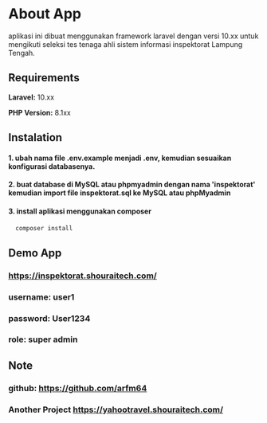 
# About App

aplikasi ini dibuat menggunakan framework laravel dengan versi 10.xx untuk mengikuti seleksi tes tenaga ahli sistem informasi inspektorat Lampung Tengah.

## Requirements
**Laravel:** 10.xx

**PHP Version:** 8.1xx


## Instalation
#### 1. ubah nama file .env.example menjadi .env, kemudian sesuaikan konfigurasi databasenya.
#### 2. buat database di MySQL atau phpmyadmin dengan nama 'inspektorat' kemudian import file inspektorat.sql ke MySQL atau phpMyadmin
#### 3. install aplikasi menggunakan composer
```bash
  composer install
```

## Demo App
### https://inspektorat.shouraitech.com/
### username: user1
### password: User1234
### role: super admin


## Note
### github: https://github.com/arfm64
### Another Project https://yahootravel.shouraitech.com/

